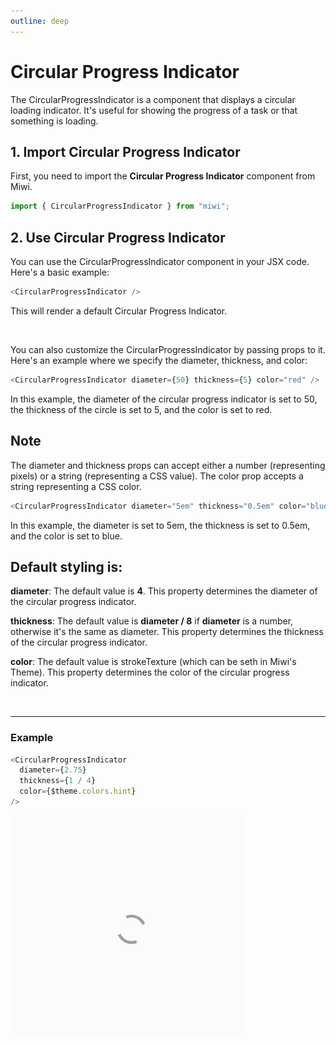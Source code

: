 ```yaml
---
outline: deep
---
```


# Circular Progress Indicator

The CircularProgressIndicator is a component that displays a circular loading indicator. It's useful for showing the progress of a task or that something is loading.

## 1. Import Circular Progress Indicator

First, you need to import the **Circular Progress Indicator** component from Miwi.

```ts
import { CircularProgressIndicator } from "miwi";
```

## 2. Use Circular Progress Indicator

You can use the CircularProgressIndicator component in your JSX code. Here's a basic example:

```ts
<CircularProgressIndicator />
```

This will render a default Circular Progress Indicator.

<br>

You can also customize the CircularProgressIndicator by passing props to it. Here's an example where we specify the diameter, thickness, and color:

```ts
<CircularProgressIndicator diameter={50} thickness={5} color="red" />
```

In this example, the diameter of the circular progress indicator is set to 50, the thickness of the circle is set to 5, and the color is set to red.

## Note

The diameter and thickness props can accept either a number (representing pixels) or a string (representing a CSS value). The color prop accepts a string representing a CSS color.

```ts
<CircularProgressIndicator diameter="5em" thickness="0.5em" color="blue" />
```

In this example, the diameter is set to 5em, the thickness is set to 0.5em, and the color is set to blue.

## Default styling is:

**diameter**: The default value is **4**. This property determines the diameter of the circular progress indicator.

**thickness**: The default value is **diameter / 8** if **diameter** is a number, otherwise it's the same as diameter. This property determines the thickness of the circular progress indicator.

**color**: The default value is strokeTexture (which can be seth in Miwi's Theme). This property determines the color of the circular progress indicator.

<br>

---


### Example
```ts
<CircularProgressIndicator
  diameter={2.75}
  thickness={1 / 4}
  color={$theme.colors.hint}
/>
```

![A Progess indicator frame](../component-pictures/circular-progress-indicator.webp "Miwi's Circular Progress Indicator")

